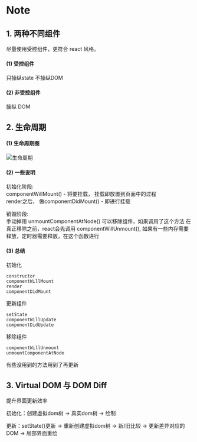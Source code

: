 # Note

## 1. 两种不同组件
尽量使用受控组件，更符合 react 风格。
#### (1) 受控组件
只操纵state 不操纵DOM

#### (2) 非受控组件
操纵 DOM

## 2. 生命周期

#### (1) 生命周期图
![生命周期](https://blogname.github.io/img/ajs-life.png)

#### (2) 一些说明
初始化阶段:<br>
componentWillMount() - 将要挂载， 挂载即放置到页面中的过程 <br>
render之后， 做componentDidMount() - 即进行挂载<br>

销毁阶段:<br>
手动掉用 unmountComponentAtNode() 可以移除组件，如果调用了这个方法
在真正移除之前，react会先调用 componentWillUnmount(), 如果有一些内存需要释放，定时器需要释放，在这个函数进行


#### (3) 总结
初始化
```
constructor
componentWillMount
render
componentDidMount
```
更新组件
```
setState
componentWillUpdate
componentDidUpdate
```
移除组件
```
componentWillUnmount
unmountComponentAtNode
```

有些没用到的方法用到了再更新

## 3. Virtual DOM 与 DOM Diff

提升界面更新效率 <br>

初始化：创建虚拟dom树 -> 真实dom树 -> 绘制 <br>

更新：setState()更新 -> 重新创建虚拟dom树 -> 新/旧比较 -> 更新差异对应的DOM -> 局部界面重绘 <br>


